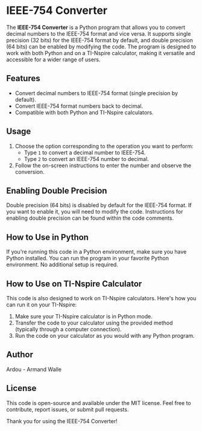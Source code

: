 # IEEE-754 Converter

The **IEEE-754 Converter** is a Python program that allows you to convert decimal numbers to the IEEE-754 format and vice versa. It supports single precision (32 bits) for the IEEE-754 format by default, and double precision (64 bits) can be enabled by modifying the code. The program is designed to work with both Python and on a TI-Nspire calculator, making it versatile and accessible for a wider range of users.

## Features

- Convert decimal numbers to IEEE-754 format (single precision by default).
- Convert IEEE-754 format numbers back to decimal.
- Compatible with both Python and TI-Nspire calculators.

## Usage

1. Choose the option corresponding to the operation you want to perform:
   - Type `1` to convert a decimal number to IEEE-754.
   - Type `2` to convert an IEEE-754 number to decimal.
2. Follow the on-screen instructions to enter the number and observe the conversion.

## Enabling Double Precision

Double precision (64 bits) is disabled by default for the IEEE-754 format. If you want to enable it, you will need to modify the code. Instructions for enabling double precision can be found within the code comments.

## How to Use in Python

If you're running this code in a Python environment, make sure you have Python installed. You can run the program in your favorite Python environment. No additional setup is required.

## How to Use on TI-Nspire Calculator

This code is also designed to work on TI-Nspire calculators. Here's how you can run it on your TI-Nspire:

1. Make sure your TI-Nspire calculator is in Python mode.
2. Transfer the code to your calculator using the provided method (typically through a computer connection).
3. Run the code on your calculator as you would with any Python program.

## Author

Ardou - Armand Walle

## License

This code is open-source and available under the MIT license. Feel free to contribute, report issues, or submit pull requests.

Thank you for using the IEEE-754 Converter!

